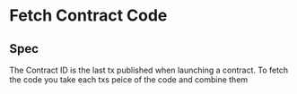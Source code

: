 # Fetch Contract Code

## Spec

The Contract ID is the last tx published when launching a contract. To fetch the code you take each txs peice of the code and combine them
